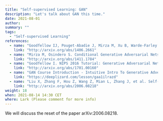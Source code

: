 ```yaml
---
title: "Self-supervised Learning: GAN"
description: "Let's talk about GAN this time."
date: 2021-08-01
author:
summary: ""
tags:
  - "Self-supervised Learning"
references:
  - name: "Goodfellow IJ, Pouget-Abadie J, Mirza M, Xu B, Warde-Farley D, Ozair S, et al. Generative Adversarial Networks. arXiv [stat.ML]. 2014. Available: http://arxiv.org/abs/1406.2661"
    link: "http://arxiv.org/abs/1406.2661"
  - name: "Mirza M, Osindero S. Conditional Generative Adversarial Nets. arXiv [cs.LG]. 2014. Available: http://arxiv.org/abs/1411.1784"
    link: "http://arxiv.org/abs/1411.1784"
  - name: "Goodfellow I. NIPS 2016 Tutorial: Generative Adversarial Networks. arXiv [cs.LG]. 2016. Available: http://arxiv.org/abs/1701.00160"
    link: "http://arxiv.org/abs/1701.00160"
  - name: "GAN Course Introduction - Intuitive Intro To Generative Adversarial Networks. [cited 1 Aug 2021]. Available: https://deeplizard.com/lesson/gaa1ilrazd"
    link: "https://deeplizard.com/lesson/gaa1ilrazd"
  - name: "Liu X, Zhang F, Hou Z, Wang Z, Mian L, Zhang J, et al. Self-supervised Learning: Generative or Contrastive. arXiv [cs.LG]. 2020. Available: http://arxiv.org/abs/2006.08218"
    link: "http://arxiv.org/abs/2006.08218"
weight: 18
when: 2021-08-14 14:30 CET
where: Lark (Please comment for more info)
---
```


We will discuss the reset of the paper arXiv:2006.08218.




